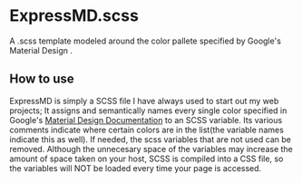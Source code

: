 # ExpressMD.scss
A .scss template modeled around the color pallete specified by Google's Material Design .

## How to use
ExpressMD is simply a SCSS file I have always used to start out my web projects; It assigns and semantically names every single color specified in Google's [Material Design Documentation](https://material.google.com/) to an SCSS variable. Its various comments indicate where certain colors are in the list(the variable names indicate this as well). If needed, the scss variables that are not used can be removed. Although the unnecesary space of the variables may increase the amount of space taken on your host, SCSS is compiled into a CSS file, so the variables will NOT be loaded every time your page is accessed.    
